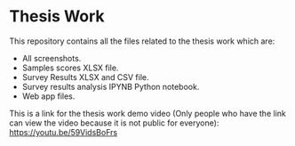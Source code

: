 # Thesis Work

This repository contains all the files related to the thesis work which are:

- All screenshots.
- Samples scores XLSX file.
- Survey Results XLSX and CSV file.
- Survey results analysis IPYNB Python notebook.
- Web app files.

This is a link for the thesis work demo video (Only people who have the link can view the video because it is not public for everyone): https://youtu.be/59VidsBoFrs
